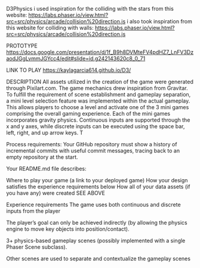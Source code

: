 D3Physics
i used inspiration for the colliding with the stars from this website: https://labs.phaser.io/view.html?src=src/physics/arcade/collision%20direction.js
i also took inspiration from this website for colliding with walls: https://labs.phaser.io/view.html?src=src/physics/arcade/collision%20direction.js

PROTOTYPE
https://docs.google.com/presentation/d/1f_B9h8DVMteFV4pdHZ7_LnFV3DzaodJGgLvmmJGYcc4/edit#slide=id.g242143620c8_0_71

LINK TO PLAY
https://kaylagarcia614.github.io/D3/

DESCRIPTION
All assets utilized in the creation of the game were generated through Pixilart.com. The game mechanics drew inspiration from Gravitar. To fulfill the requirement of scene establishment and gameplay separation, a mini level selection feature was implemented within the actual gameplay. This allows players to choose a level and activate one of the 3 mini games comprising the overall gaming experience. Each of the mini games incorporates gravity physics. Continuous inputs are supported through the x and y axes, while discrete inputs can be executed using the space bar, left, right, and up arrow keys. T

Process requirements:
Your GitHub repository must show a history of incremental commits with useful commit messages, tracing back to an empty repository at the start.

Your README.md file describes:

Where to play your game (a link to your deployed game)
How your design satisfies the experience requirements below
How all of your data assets (if you have any) were created
SEE ABOVE

Experience requirements
The game uses both continuous and discrete inputs from the player

The player’s goal can only be achieved indirectly (by allowing the physics engine to move key objects into position/contact).

3+ physics-based gameplay scenes (possibly implemented with a single Phaser Scene subclass).

Other scenes are used to separate and contextualize the gameplay scenes